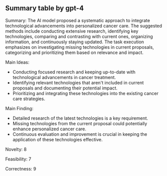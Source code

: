 ## Summary table by gpt-4
Summary: 
The AI model proposed a systematic approach to integrate technological advancements into personalized cancer care. The suggested methods include conducting extensive research, identifying key technologies, comparing and contrasting with current ones, organizing information, and continuously staying updated. The task execution emphasizes on investigating missing technologies in current proposals, categorizing and prioritizing them based on relevance and impact.

Main Ideas: 
- Conducting focused research and keeping up-to-date with technological advancements in cancer treatment.
- Identifying relevant technologies that aren't included in current proposals and documenting their potential impact.
- Prioritizing and integrating these technologies into the existing cancer care strategies.

Main Finding: 
- Detailed research of the latest technologies is a key requirement.
- Missing technologies from the current proposal could potentially enhance personalized cancer care.
- Continuous evaluation and improvement is crucial in keeping the application of these technologies effective.

Novelty: 8

Feasibility: 7

Correctness: 9